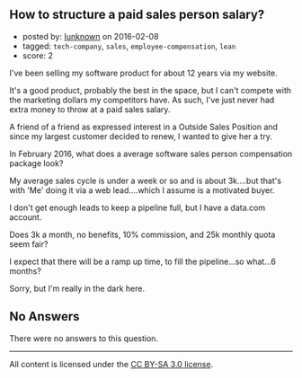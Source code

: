 ## How to structure a paid sales person salary?

- posted by: [Iunknown](https://stackexchange.com/users/217932/iunknown) on 2016-02-08
- tagged: `tech-company`, `sales`, `employee-compensation`, `lean`
- score: 2

<p>I've been selling my software product for about 12 years via my website.  </p>

<p>It's a good product, probably the best in the space, but I can't compete with the marketing dollars my competitors have.  As such, I've just never had extra money to throw at a paid sales salary.</p>

<p>A friend of a friend as expressed interest in a Outside Sales Position and since my largest customer decided to renew, I wanted to give her a try.</p>

<p>In February 2016, what does a average software sales person compensation package look?</p>

<p>My average sales cycle is under a week or so and is about 3k....but that's with 'Me' doing it via a web lead....which I assume is a motivated buyer.</p>

<p>I don't get enough leads to keep a pipeline full, but I have a data.com account.</p>

<p>Does 3k a month, no benefits, 10% commission, and 25k monthly quota seem fair?</p>

<p>I expect that there will be a ramp up time, to fill the pipeline...so what...6 months?</p>

<p>Sorry, but I'm really in the dark here.</p>


## No Answers

There were no answers to this question.


---

All content is licensed under the [CC BY-SA 3.0 license](https://creativecommons.org/licenses/by-sa/3.0/).
